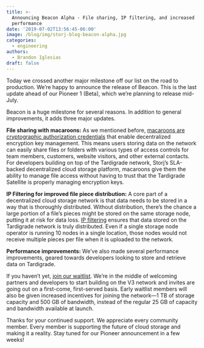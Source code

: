 ```yaml
---
title: >-
  Announcing Beacon Alpha - File sharing, IP filtering, and increased
  performance
date: '2019-07-02T13:56:45-06:00'
image: /blog/img/storj-blog-beacon-alpha.jpg
categories:
  - engineering
authors:
  - Brandon Iglesias
draft: false
---
```

Today we crossed another major milestone off our list on the road to production. We’re happy to announce the release of Beacon. This is the last update ahead of our Pioneer 1 (Beta), which we’re planning to release mid-July. 

Beacon is a huge milestone for several reasons. In addition to general improvements, it adds three major updates. 

**File sharing with macaroons:** As we mentioned before, [macaroons are cryptographic authorization credentials](https://storj.io/blog/2019/05/flexible-file-sharing-with-macaroons/) that enable decentralized encryption key management. This means users storing data on the network can easily share files or folders with various types of access controls for team members, customers, website visitors, and other external contacts. For developers building on top of the Tardigrade network, Storj’s SLA-backed decentralized cloud storage platform, macaroons give them the ability to manage file access without having to trust that the Tardigrade Satellite is properly managing encryption keys.

**IP Filtering for improved file piece distribution:** A core part of a decentralized cloud storage network is that data needs to be stored in a way that is thoroughly distributed. Without distribution, there’s the chance a large portion of a file’s pieces might be stored on the same storage node, putting it at risk for data loss. [IP filtering](https://storj.io/blog/2019/06/ip-filtering-keeps-data-distributed/) ensures that data stored on the Tardigrade network is truly distributed. Even if a single storage node operator is running 10 nodes in a single location, those nodes would not receive multiple pieces per file when it is uploaded to the network.

**Performance improvements:** We’ve also made several performance improvements, geared towards developers looking to store and retrieve data on Tardigrade.

If you haven’t yet, [join our waitlist](https://tardigrade.io/waitlist/). We’re in the middle of welcoming partners and developers to start building on the V3 network and invites are going out on a first-come, first-served basis. Early waitlist members will also be given increased incentives for joining the network—1 TB of storage capacity and 500 GB of bandwidth, instead of the regular 25 GB of capacity and bandwidth available at launch.

Thanks for your continued support. We appreciate every community member. Every member is supporting the future of cloud storage and making it a reality. Stay tuned for our Pioneer announcement in a few weeks!
